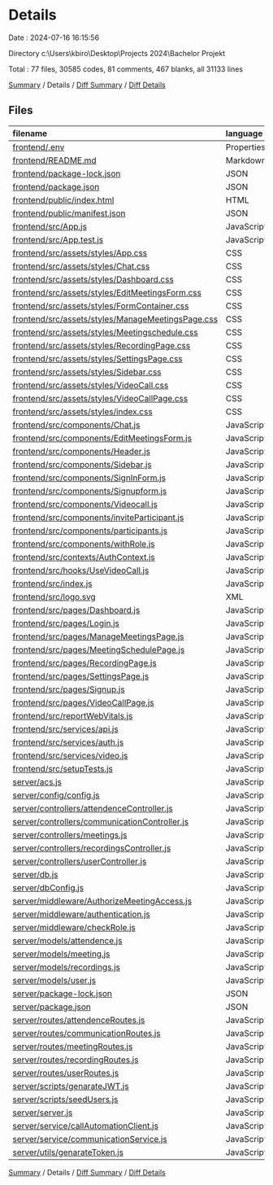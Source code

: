# Details

Date : 2024-07-16 16:15:56

Directory c:\\Users\\kbiro\\Desktop\\Projects 2024\\Bachelor Projekt

Total : 77 files,  30585 codes, 81 comments, 467 blanks, all 31133 lines

[Summary](results.md) / Details / [Diff Summary](diff.md) / [Diff Details](diff-details.md)

## Files
| filename | language | code | comment | blank | total |
| :--- | :--- | ---: | ---: | ---: | ---: |
| [frontend/.env](/frontend/.env) | Properties | 3 | 0 | 0 | 3 |
| [frontend/README.md](/frontend/README.md) | Markdown | 38 | 0 | 33 | 71 |
| [frontend/package-lock.json](/frontend/package-lock.json) | JSON | 23,790 | 0 | 1 | 23,791 |
| [frontend/package.json](/frontend/package.json) | JSON | 53 | 0 | 1 | 54 |
| [frontend/public/index.html](/frontend/public/index.html) | HTML | 20 | 23 | 1 | 44 |
| [frontend/public/manifest.json](/frontend/public/manifest.json) | JSON | 25 | 0 | 1 | 26 |
| [frontend/src/App.js](/frontend/src/App.js) | JavaScript | 63 | 0 | 6 | 69 |
| [frontend/src/App.test.js](/frontend/src/App.test.js) | JavaScript | 7 | 0 | 2 | 9 |
| [frontend/src/assets/styles/App.css](/frontend/src/assets/styles/App.css) | CSS | 6 | 0 | 4 | 10 |
| [frontend/src/assets/styles/Chat.css](/frontend/src/assets/styles/Chat.css) | CSS | 42 | 0 | 6 | 48 |
| [frontend/src/assets/styles/Dashboard.css](/frontend/src/assets/styles/Dashboard.css) | CSS | 44 | 0 | 7 | 51 |
| [frontend/src/assets/styles/EditMeetingsForm.css](/frontend/src/assets/styles/EditMeetingsForm.css) | CSS | 52 | 0 | 9 | 61 |
| [frontend/src/assets/styles/FormContainer.css](/frontend/src/assets/styles/FormContainer.css) | CSS | 95 | 0 | 15 | 110 |
| [frontend/src/assets/styles/ManageMeetingsPage.css](/frontend/src/assets/styles/ManageMeetingsPage.css) | CSS | 42 | 0 | 7 | 49 |
| [frontend/src/assets/styles/Meetingschedule.css](/frontend/src/assets/styles/Meetingschedule.css) | CSS | 60 | 0 | 8 | 68 |
| [frontend/src/assets/styles/RecordingPage.css](/frontend/src/assets/styles/RecordingPage.css) | CSS | 34 | 0 | 7 | 41 |
| [frontend/src/assets/styles/SettingsPage.css](/frontend/src/assets/styles/SettingsPage.css) | CSS | 42 | 0 | 7 | 49 |
| [frontend/src/assets/styles/Sidebar.css](/frontend/src/assets/styles/Sidebar.css) | CSS | 84 | 0 | 16 | 100 |
| [frontend/src/assets/styles/VideoCall.css](/frontend/src/assets/styles/VideoCall.css) | CSS | 41 | 0 | 2 | 43 |
| [frontend/src/assets/styles/VideoCallPage.css](/frontend/src/assets/styles/VideoCallPage.css) | CSS | 5 | 0 | 0 | 5 |
| [frontend/src/assets/styles/index.css](/frontend/src/assets/styles/index.css) | CSS | 12 | 0 | 2 | 14 |
| [frontend/src/components/Chat.js](/frontend/src/components/Chat.js) | JavaScript | 36 | 0 | 4 | 40 |
| [frontend/src/components/EditMeetingsForm.js](/frontend/src/components/EditMeetingsForm.js) | JavaScript | 139 | 5 | 14 | 158 |
| [frontend/src/components/Header.js](/frontend/src/components/Header.js) | JavaScript | 0 | 0 | 1 | 1 |
| [frontend/src/components/Sidebar.js](/frontend/src/components/Sidebar.js) | JavaScript | 66 | 0 | 7 | 73 |
| [frontend/src/components/SignInForm.js](/frontend/src/components/SignInForm.js) | JavaScript | 44 | 0 | 5 | 49 |
| [frontend/src/components/Signupform.js](/frontend/src/components/Signupform.js) | JavaScript | 60 | 0 | 5 | 65 |
| [frontend/src/components/Videocall.js](/frontend/src/components/Videocall.js) | JavaScript | 165 | 0 | 22 | 187 |
| [frontend/src/components/inviteParticipant.js](/frontend/src/components/inviteParticipant.js) | JavaScript | 0 | 0 | 1 | 1 |
| [frontend/src/components/participants.js](/frontend/src/components/participants.js) | JavaScript | 0 | 0 | 1 | 1 |
| [frontend/src/components/withRole.js](/frontend/src/components/withRole.js) | JavaScript | 15 | 0 | 5 | 20 |
| [frontend/src/contexts/AuthContext.js](/frontend/src/contexts/AuthContext.js) | JavaScript | 25 | 0 | 6 | 31 |
| [frontend/src/hooks/UseVideoCall.js](/frontend/src/hooks/UseVideoCall.js) | JavaScript | 42 | 0 | 5 | 47 |
| [frontend/src/index.js](/frontend/src/index.js) | JavaScript | 15 | 3 | 5 | 23 |
| [frontend/src/logo.svg](/frontend/src/logo.svg) | XML | 1 | 0 | 0 | 1 |
| [frontend/src/pages/Dashboard.js](/frontend/src/pages/Dashboard.js) | JavaScript | 84 | 5 | 13 | 102 |
| [frontend/src/pages/Login.js](/frontend/src/pages/Login.js) | JavaScript | 42 | 0 | 8 | 50 |
| [frontend/src/pages/ManageMeetingsPage.js](/frontend/src/pages/ManageMeetingsPage.js) | JavaScript | 86 | 0 | 10 | 96 |
| [frontend/src/pages/MeetingSchedulePage.js](/frontend/src/pages/MeetingSchedulePage.js) | JavaScript | 149 | 0 | 13 | 162 |
| [frontend/src/pages/RecordingPage.js](/frontend/src/pages/RecordingPage.js) | JavaScript | 59 | 13 | 7 | 79 |
| [frontend/src/pages/SettingsPage.js](/frontend/src/pages/SettingsPage.js) | JavaScript | 56 | 1 | 7 | 64 |
| [frontend/src/pages/Signup.js](/frontend/src/pages/Signup.js) | JavaScript | 15 | 1 | 3 | 19 |
| [frontend/src/pages/VideoCallPage.js](/frontend/src/pages/VideoCallPage.js) | JavaScript | 20 | 0 | 4 | 24 |
| [frontend/src/reportWebVitals.js](/frontend/src/reportWebVitals.js) | JavaScript | 12 | 0 | 2 | 14 |
| [frontend/src/services/api.js](/frontend/src/services/api.js) | JavaScript | 0 | 0 | 1 | 1 |
| [frontend/src/services/auth.js](/frontend/src/services/auth.js) | JavaScript | 0 | 0 | 1 | 1 |
| [frontend/src/services/video.js](/frontend/src/services/video.js) | JavaScript | 0 | 0 | 1 | 1 |
| [frontend/src/setupTests.js](/frontend/src/setupTests.js) | JavaScript | 1 | 4 | 1 | 6 |
| [server/acs.js](/server/acs.js) | JavaScript | 18 | 0 | 5 | 23 |
| [server/config/config.js](/server/config/config.js) | JavaScript | 12 | 0 | 1 | 13 |
| [server/controllers/attendenceController.js](/server/controllers/attendenceController.js) | JavaScript | 20 | 0 | 8 | 28 |
| [server/controllers/communicationController.js](/server/controllers/communicationController.js) | JavaScript | 22 | 1 | 10 | 33 |
| [server/controllers/meetings.js](/server/controllers/meetings.js) | JavaScript | 133 | 8 | 29 | 170 |
| [server/controllers/recordingsController.js](/server/controllers/recordingsController.js) | JavaScript | 145 | 3 | 38 | 186 |
| [server/controllers/userController.js](/server/controllers/userController.js) | JavaScript | 46 | 1 | 7 | 54 |
| [server/db.js](/server/db.js) | JavaScript | 15 | 0 | 3 | 18 |
| [server/dbConfig.js](/server/dbConfig.js) | JavaScript | 10 | 0 | 2 | 12 |
| [server/middleware/AuthorizeMeetingAccess.js](/server/middleware/AuthorizeMeetingAccess.js) | JavaScript | 29 | 0 | 9 | 38 |
| [server/middleware/authentication.js](/server/middleware/authentication.js) | JavaScript | 22 | 0 | 4 | 26 |
| [server/middleware/checkRole.js](/server/middleware/checkRole.js) | JavaScript | 9 | 0 | 2 | 11 |
| [server/models/attendence.js](/server/models/attendence.js) | JavaScript | 8 | 0 | 3 | 11 |
| [server/models/meeting.js](/server/models/meeting.js) | JavaScript | 11 | 0 | 3 | 14 |
| [server/models/recordings.js](/server/models/recordings.js) | JavaScript | 10 | 0 | 3 | 13 |
| [server/models/user.js](/server/models/user.js) | JavaScript | 26 | 0 | 4 | 30 |
| [server/package-lock.json](/server/package-lock.json) | JSON | 4,159 | 0 | 1 | 4,160 |
| [server/package.json](/server/package.json) | JSON | 39 | 0 | 1 | 40 |
| [server/routes/attendenceRoutes.js](/server/routes/attendenceRoutes.js) | JavaScript | 7 | 0 | 3 | 10 |
| [server/routes/communicationRoutes.js](/server/routes/communicationRoutes.js) | JavaScript | 5 | 0 | 2 | 7 |
| [server/routes/meetingRoutes.js](/server/routes/meetingRoutes.js) | JavaScript | 15 | 5 | 8 | 28 |
| [server/routes/recordingRoutes.js](/server/routes/recordingRoutes.js) | JavaScript | 9 | 0 | 2 | 11 |
| [server/routes/userRoutes.js](/server/routes/userRoutes.js) | JavaScript | 8 | 0 | 3 | 11 |
| [server/scripts/genarateJWT.js](/server/scripts/genarateJWT.js) | JavaScript | 3 | 0 | 0 | 3 |
| [server/scripts/seedUsers.js](/server/scripts/seedUsers.js) | JavaScript | 38 | 1 | 9 | 48 |
| [server/server.js](/server/server.js) | JavaScript | 48 | 5 | 10 | 63 |
| [server/service/callAutomationClient.js](/server/service/callAutomationClient.js) | JavaScript | 6 | 0 | 3 | 9 |
| [server/service/communicationService.js](/server/service/communicationService.js) | JavaScript | 11 | 0 | 3 | 14 |
| [server/utils/genarateToken.js](/server/utils/genarateToken.js) | JavaScript | 11 | 2 | 4 | 17 |

[Summary](results.md) / Details / [Diff Summary](diff.md) / [Diff Details](diff-details.md)